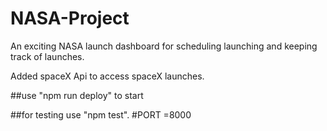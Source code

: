 # NASA-Project

An exciting NASA launch dashboard for scheduling launching and keeping track of launches.

Added spaceX Api to access spaceX launches.

##use "npm run deploy" to start

##for testing use "npm test".
#PORT =8000
